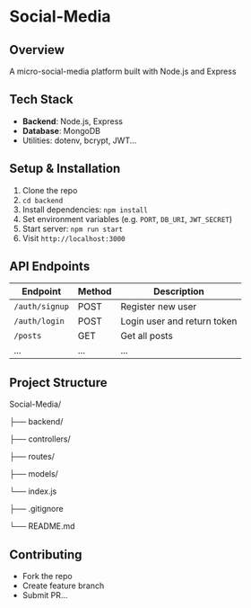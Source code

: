 # Social-Media

## Overview
A micro-social-media platform built with Node.js and Express

## Tech Stack
- **Backend**: Node.js, Express
- **Database**: MongoDB
- Utilities: dotenv, bcrypt, JWT...

## Setup & Installation
1. Clone the repo  
2. `cd backend`  
3. Install dependencies: `npm install`  
4. Set environment variables (e.g. `PORT`, `DB_URI`, `JWT_SECRET`)  
5. Start server: `npm run start`  
6. Visit `http://localhost:3000`

## API Endpoints
| Endpoint | Method | Description |
|----------|--------|-------------|
| `/auth/signup` | POST | Register new user |
| `/auth/login` | POST | Login user and return token |
| `/posts` | GET | Get all posts |
| ... | ... | ... |

## Project Structure
Social-Media/

├── backend/

├── controllers/

├── routes/

├── models/

└── index.js

├── .gitignore

└── README.md


## Contributing
- Fork the repo  
- Create feature branch  
- Submit PR...

